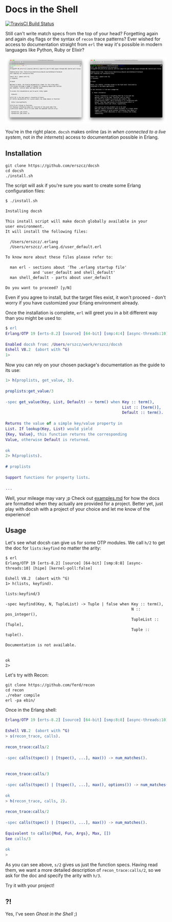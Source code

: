 # Docs in the Shell

[![TravisCI Build Status](https://travis-ci.org/erszcz/docsh.svg?branch=master)](https://travis-ci.org/erszcz/docsh)

Still can't write match specs from the top of your head?
Forgetting again and again `dbg` flags or the syntax of `recon` trace patterns?
Ever wished for access to documentation straight from `erl`
the way it's possible in modern languages like Python, Ruby or Elixir?

[![docsh - light and dark background](https://raw.githubusercontent.com/erszcz/docsh/wip/doc/light-dark-bg.png)](https://github.com/erszcz/docsh/blob/wip/doc/light-dark-bg.png)

You're in the right place.
`docsh` makes online (as in _when connected to a live system_,
not _in the internets_) access to documentation possible in Erlang.


## Installation

```
git clone https://github.com/erszcz/docsh
cd docsh
./install.sh
```

The script will ask if you're sure you want to create some
Erlang configuration files:

```
$ ./install.sh

Installing docsh

This install script will make docsh globally available in your
user environment.
It will install the following files:

  /Users/erszcz/.erlang
  /Users/erszcz/.erlang.d/user_default.erl

To know more about these files please refer to:

  man erl - sections about 'The .erlang startup file'
            and 'user_default and shell_default'
  man shell_default - parts about user_default

Do you want to proceed? [y/N]
```

Even if you agree to install, but the target files exist,
it won't proceed - don't worry if you have customized your
Erlang environment already.

Once the installation is complete,
`erl` will greet you in a bit different way than you might be used to:

```erlang
$ erl
Erlang/OTP 19 [erts-8.2] [source] [64-bit] [smp:4:4] [async-threads:10] [kernel-poll:false]

Enabled docsh from: /Users/erszcz/work/erszcz/docsh
Eshell V8.2  (abort with ^G)
1>
```

Now you can rely on your chosen package's documentation as the guide
to its use:

```erlang
1> h(proplists, get_value, 3).

proplists:get_value/3

-spec get_value(Key, List, Default) -> term() when Key :: term(),
                                                   List :: [term()],
                                                   Default :: term().

Returns the value of a simple key/value property in
List. If lookup(Key, List) would yield
{Key, Value}, this function returns the corresponding
Value, otherwise Default is returned.

ok
2> h(proplists).

# proplists

Support functions for property lists.

...
```

Well, your mileage may vary ;p
Check out [examples.md](examples.md) for how the docs are formatted
when they actually are provided for a project.
Better yet, just play with docsh with a project of your choice
and let me know of the experience!


## Usage

Let's see what docsh can give us for some OTP modules.
We call `h/2` to get the doc for `lists:keyfind` no matter the arity:

```
$ erl
Erlang/OTP 19 [erts-8.2] [source] [64-bit] [smp:8:8] [async-threads:10] [hipe] [kernel-poll:false]

Eshell V8.2  (abort with ^G)
1> h(lists, keyfind).

lists:keyfind/3

-spec keyfind(Key, N, TupleList) -> Tuple | false when Key :: term(),
                                                       N :: pos_integer(),
                                                       TupleList :: [Tuple],
                                                       Tuple :: tuple().

Documentation is not available.


ok
2>
```

Let's try with Recon:

```
git clone https://github.com/ferd/recon
cd recon
./rebar compile
erl -pa ebin/
```

Once in the Erlang shell:

```erlang
Erlang/OTP 19 [erts-8.2] [source] [64-bit] [smp:8:8] [async-threads:10] [hipe] [kernel-poll:false]

Eshell V8.2  (abort with ^G)
> s(recon_trace, calls).

recon_trace:calls/2

-spec calls(tspec() | [tspec(), ...], max()) -> num_matches().


recon_trace:calls/3

-spec calls(tspec() | [tspec(), ...], max(), options()) -> num_matches().

ok
> h(recon_trace, calls, 2).

recon_trace:calls/2

-spec calls(tspec() | [tspec(), ...], max()) -> num_matches().

Equivalent to calls({Mod, Fun, Args}, Max, [])
See calls/3

ok
>
```

As you can see above, `s/2` gives us just the function specs.
Having read them, we want a more detailed description of `recon_trace:calls/2`,
so we ask for the doc and specify the arity with `h/3`.

Try it with your project!


## ?!

Yes, I've seen _Ghost in the Shell_ ;)


[edoc:module-tags]: http://erlang.org/doc/apps/edoc/chapter.html#Module_tags
[gh:recon-docsh]: https://github.com/erszcz/recon
